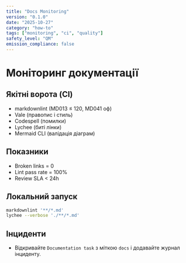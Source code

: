 ```yaml
---
title: "Docs Monitoring"
version: "0.1.0"
date: "2025-10-27"
category: "how-to"
tags: ["monitoring", "ci", "quality"]
safety_level: "QM"
emission_compliance: false
---
```


# Моніторинг документації

## Якітні ворота (CI)
- markdownlint (MD013 ≤ 120, MD041 оф)
- Vale (правопис і стиль)
- Codespell (помилки)
- Lychee (биті лінки)
- Mermaid CLI (валідація діаграм)

## Показники
- Broken links = 0
- Lint pass rate = 100%
- Review SLA < 24h

## Локальний запуск
```bash
markdownlint '**/*.md'
lychee --verbose './**/*.md'
```

## Інциденти
- Відкривайте `Documentation task` з міткою `docs` і додавайте журнал інциденту.
